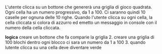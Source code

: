 L'utente clicca su un bottone che genererà una griglia di gioco quadrata.
Ogni cella ha un numero progressivo, da 1 a 100.
Ci saranno quindi 10 caselle per ognuna delle 10 righe.
Quando l'utente clicca su ogni cella, la cella cliccata si colora di azzurro ed emetto un messaggio in console con il numero della cella cliccata.

**logica**
creare un bottone che fa comparie  la griglia 
2. creare una griglia di 100 blochi dentro ogni blocco ci sara un numero da 1 a 100
3. quando lutente clicca su una cella deve diventare verde
